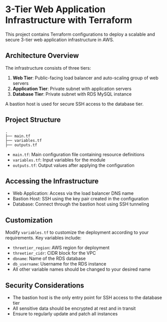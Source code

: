 # 3-Tier Web Application Infrastructure with Terraform

This project contains Terraform configurations to deploy a scalable and secure 3-tier web application infrastructure in AWS.

## Architecture Overview

The infrastructure consists of three tiers:

1. **Web Tier**: Public-facing load balancer and auto-scaling group of web servers
2. **Application Tier**: Private subnet with application servers
3. **Database Tier**: Private subnet with RDS MySQL instance

A bastion host is used for secure SSH access to the database tier.

## Project Structure

```
.
├── main.tf
├── variables.tf
├── outputs.tf
```

- `main.tf`: Main configuration file containing resource definitions
- `variables.tf`: Input variables for the module
- `outputs.tf`: Output values after applying the configuration

## Accessing the Infrastructure

- Web Application: Access via the load balancer DNS name
- Bastion Host: SSH using the key pair created in the configuration
- Database: Connect through the bastion host using SSH tunneling

## Customization

Modify `variables.tf` to customize the deployment according to your requirements. Key variables include:

- `threetier_region`: AWS region for deployment
- `threetier_cidr`: CIDR block for the VPC
- `dbname`: Name of the RDS database
- `db_username`: Username for the RDS instance
- All other variable names should be changed to your desired name

## Security Considerations

- The bastion host is the only entry point for SSH access to the database tier
- All sensitive data should be encrypted at rest and in transit
- Ensure to regularly update and patch all instances